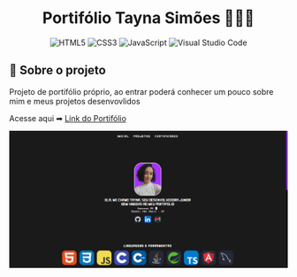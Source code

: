 <h1 align="center" style="font-weight: bold;">Portifólio Tayna Simões 👩🏻‍💻</h1>

<div align="center">

  ![HTML5](https://img.shields.io/badge/html5-%23E34F26.svg?style=for-the-badge&logo=html5&logoColor=white)
  ![CSS3](https://img.shields.io/badge/css3-%231572B6.svg?style=for-the-badge&logo=css3&logoColor=white)
  ![JavaScript](https://img.shields.io/badge/javascript-%23323330.svg?style=for-the-badge&logo=javascript&logoColor=%23F7DF1E)
  ![Visual Studio Code](https://img.shields.io/badge/VSCode-0078d7.svg?style=for-the-badge&logo=visual-studio-code&logoColor=white)

</div>

## 📌 Sobre o projeto

<p>Projeto de portifólio próprio, ao entrar poderá conhecer um pouco sobre mim e meus projetos desenvovlidos</p>

Acesse aqui ➡ <a target="_blank" href="https://taynaportifolio.vercel.app/">Link do Portifólio</a>

<div>
  <img src="./portifolio_capa.png" border-radius="20px">
</div>
